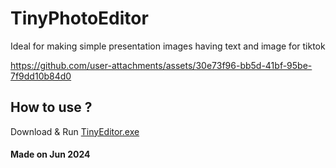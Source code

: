 # TinyPhotoEditor
Ideal for making simple presentation images having text and image for tiktok

https://github.com/user-attachments/assets/30e73f96-bb5d-41bf-95be-7f9dd10b84d0

## How to use ?
Download & Run [TinyEditor.exe](https://github.com/EasingSoft/TinyPhotoEditor/releases/download/1/TinyEditor.exe)

#### Made on Jun 2024

